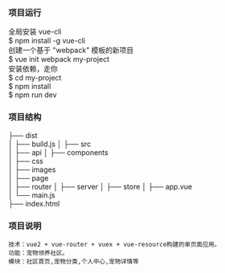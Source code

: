 ###  项目运行

  全局安装 vue-cli  
  $ npm install -g vue-cli  
  创建一个基于 "webpack" 模板的新项目  
  $ vue init webpack my-project  
  安装依赖，走你  
  $ cd my-project  
  $ npm install  
  $ npm run dev

###  项目结构
    
  ├── dist              
  │   ├── build.js
  │
  ├── src               
  │   ├── api
  │   ├── components    
  │   ├── css           
  │   ├── images       
  │   ├── page         
  │   ├── router
  │   ├── server
  │   ├── store
  │   ├── app.vue        
  │   └── main.js        
  ├── index.html         

###  项目说明

    技术：vue2 + vue-router + vuex + vue-resource构建的单页面应用。
    功能：宠物领养社区。
    模块：社区首页,宠物分类,个人中心,宠物详情等

   
